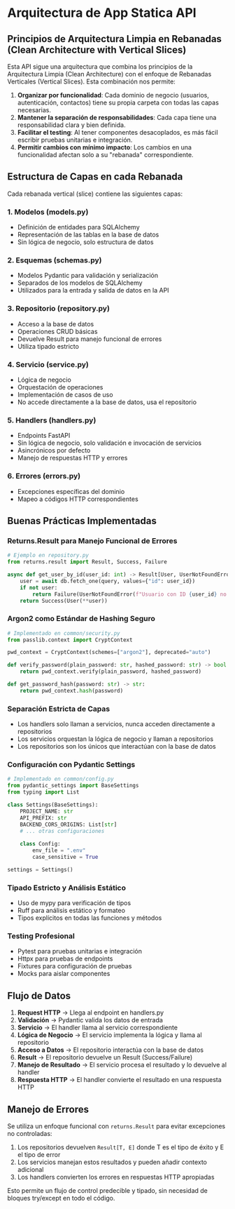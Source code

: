 # Arquitectura de App Statica API

## Principios de Arquitectura Limpia en Rebanadas (Clean Architecture with Vertical Slices)

Esta API sigue una arquitectura que combina los principios de la Arquitectura Limpia (Clean Architecture) con el enfoque de Rebanadas Verticales (Vertical Slices). Esta combinación nos permite:

1. **Organizar por funcionalidad**: Cada dominio de negocio (usuarios, autenticación, contactos) tiene su propia carpeta con todas las capas necesarias.
2. **Mantener la separación de responsabilidades**: Cada capa tiene una responsabilidad clara y bien definida.
3. **Facilitar el testing**: Al tener componentes desacoplados, es más fácil escribir pruebas unitarias e integración.
4. **Permitir cambios con mínimo impacto**: Los cambios en una funcionalidad afectan solo a su "rebanada" correspondiente.

## Estructura de Capas en cada Rebanada

Cada rebanada vertical (slice) contiene las siguientes capas:

### 1. Modelos (models.py)
- Definición de entidades para SQLAlchemy
- Representación de las tablas en la base de datos
- Sin lógica de negocio, solo estructura de datos

### 2. Esquemas (schemas.py)
- Modelos Pydantic para validación y serialización
- Separados de los modelos de SQLAlchemy
- Utilizados para la entrada y salida de datos en la API

### 3. Repositorio (repository.py)
- Acceso a la base de datos
- Operaciones CRUD básicas
- Devuelve Result<T> para manejo funcional de errores
- Utiliza tipado estricto

### 4. Servicio (service.py)
- Lógica de negocio
- Orquestación de operaciones
- Implementación de casos de uso
- No accede directamente a la base de datos, usa el repositorio

### 5. Handlers (handlers.py)
- Endpoints FastAPI
- Sin lógica de negocio, solo validación e invocación de servicios
- Asincrónicos por defecto
- Manejo de respuestas HTTP y errores

### 6. Errores (errors.py)
- Excepciones específicas del dominio
- Mapeo a códigos HTTP correspondientes

## Buenas Prácticas Implementadas

### Returns.Result para Manejo Funcional de Errores

```python
# Ejemplo en repository.py
from returns.result import Result, Success, Failure

async def get_user_by_id(user_id: int) -> Result[User, UserNotFoundError]:
    user = await db.fetch_one(query, values={"id": user_id})
    if not user:
        return Failure(UserNotFoundError(f"Usuario con ID {user_id} no encontrado"))
    return Success(User(**user))
```

### Argon2 como Estándar de Hashing Seguro

```python
# Implementado en common/security.py
from passlib.context import CryptContext

pwd_context = CryptContext(schemes=["argon2"], deprecated="auto")

def verify_password(plain_password: str, hashed_password: str) -> bool:
    return pwd_context.verify(plain_password, hashed_password)

def get_password_hash(password: str) -> str:
    return pwd_context.hash(password)
```

### Separación Estricta de Capas

- Los handlers solo llaman a servicios, nunca acceden directamente a repositorios
- Los servicios orquestan la lógica de negocio y llaman a repositorios
- Los repositorios son los únicos que interactúan con la base de datos

### Configuración con Pydantic Settings

```python
# Implementado en common/config.py
from pydantic_settings import BaseSettings
from typing import List

class Settings(BaseSettings):
    PROJECT_NAME: str
    API_PREFIX: str
    BACKEND_CORS_ORIGINS: List[str]
    # ... otras configuraciones
    
    class Config:
        env_file = ".env"
        case_sensitive = True

settings = Settings()
```

### Tipado Estricto y Análisis Estático

- Uso de mypy para verificación de tipos
- Ruff para análisis estático y formateo
- Tipos explícitos en todas las funciones y métodos

### Testing Profesional

- Pytest para pruebas unitarias e integración
- Httpx para pruebas de endpoints
- Fixtures para configuración de pruebas
- Mocks para aislar componentes

## Flujo de Datos

1. **Request HTTP** → Llega al endpoint en handlers.py
2. **Validación** → Pydantic valida los datos de entrada
3. **Servicio** → El handler llama al servicio correspondiente
4. **Lógica de Negocio** → El servicio implementa la lógica y llama al repositorio
5. **Acceso a Datos** → El repositorio interactúa con la base de datos
6. **Result<T>** → El repositorio devuelve un Result (Success/Failure)
7. **Manejo de Resultado** → El servicio procesa el resultado y lo devuelve al handler
8. **Respuesta HTTP** → El handler convierte el resultado en una respuesta HTTP

## Manejo de Errores

Se utiliza un enfoque funcional con `returns.Result` para evitar excepciones no controladas:

1. Los repositorios devuelven `Result[T, E]` donde T es el tipo de éxito y E el tipo de error
2. Los servicios manejan estos resultados y pueden añadir contexto adicional
3. Los handlers convierten los errores en respuestas HTTP apropiadas

Esto permite un flujo de control predecible y tipado, sin necesidad de bloques try/except en todo el código.
